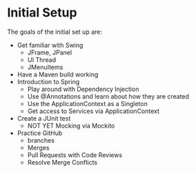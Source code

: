 # Initial Setup

The goals of the initial set up are:  
* Get familiar with Swing  
    * JFrame, JPanel  
    * UI Thread  
    * JMenuItems  
* Have a Maven build working  
* Introduction to Spring  
    * Play around with Dependency Injection  
    * Use @Annotations and learn about how they are created    
    * Use the ApplicationContext as a Singleton  
    * Get access to Services via ApplicationContext  
* Create a JUnit test  
    * NOT YET Mocking via Mockito  
* Practice GitHub  
    * branches  
    * Merges  
    * Pull Requests with Code Reviews  
    * Resolve Merge Conflicts  

 
